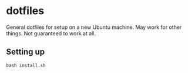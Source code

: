 # dotfiles

General dotfiles for setup on a new Ubuntu machine. May work for other things. Not guaranteed to work at all.

## Setting up

`bash install.sh`
